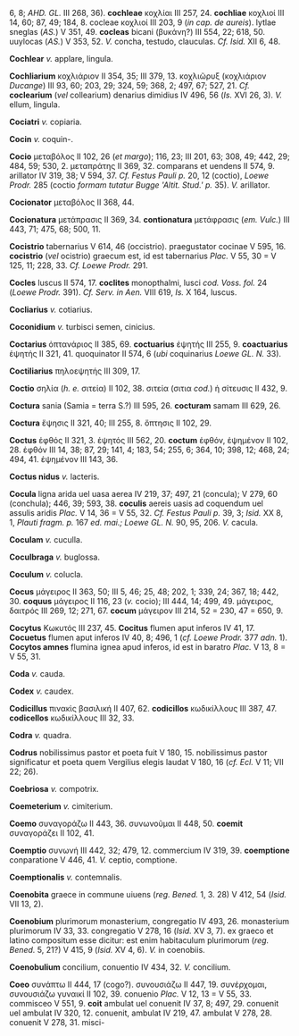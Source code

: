 6, 8; *AHD. GL.* III 268, 36). **cochleae** κοχλίαι III 257, 24.
**cochliae** κοχλιοί III 14, 60; 87, 49; 184, 8. cocleae κοχλιοί III
203, 9 (*in cap. de aureis*). lytlae sneglas (*AS.*) V 351, 49.
**cocleas** bicani (βυκάνη?) III 554, 22; 618, 50. uuylocas (*AS.*) V
353, 52. *V.* concha, testudo, clauculas. *Cf. Isid.* XII 6, 48.

**Cochlear** *v.* applare, lingula.

**Cochliarium** κοχλιάριον II 354, 35; III 379, 13. κοχλιῶρυξ
(κοχλιάριον *Ducange*) III 93, 60; 203, 29; 324, 59; 368, 2; 497, 67;
527, 21. *Cf.* **coclearium** (*vel* collearium) denarius dimidius IV
496, 56 (*Is.* XVI 26, 3). *V.* ellum, lingula.

**Cociatri** *v.* copiaria.

**Cocin** *v.* coquin-.

**Cocio** μεταβόλος II 102, 26 (*et margo*); 116, 23; III 201, 63;
308, 49; 442, 29; 484, 59; 530, 2. μεταπράτης II 369, 32. comparans et
uendens II 574, 9. arillator IV 319, 38; V 594, 37. *Cf. Festus Pauli
p.* 20, 12 (coctio), *Loewe Prodr.* 285 (coctio *formam tutatur Bugge
'Altit. Stud.' p.* 35). *V.* ariIlator.

**Cocionator** μεταβόλος II 368, 44.

**Cocionatura** μετάπρασις II 369, 34. **contionatura** μετάφρασις (*em.
Vulc.*) III 443, 71; 475, 68; 500, 11.

**Cocistrio** tabernarius V 614, 46 (occistrio). praegustator cocinae V
595, 16. **cocistrio** (*vel* ocistrio) graecum est, id est tabernarius
*Plac.* V 55, 30 = V 125, 11; 228, 33. *Cf. Loewe Prodr.* 291.

**Cocles** luscus II 574, 17. **coclites** monopthalmi, lusci *cod.*
*Voss. fol.* 24 (*Loewe Prodr.* 391). *Cf. Serv. in Aen.* VIII 619,
*Is.* X 164, luscus.

**Cocliarius** *v.* cotiarius.

**Coconidium** *v.* turbisci semen, cinicius.

**Coctarius** ὀπτανάριος II 385, 69. **coctuarius** ἑψητής III 255, 9.
**coactuarius** ἑψητής II 321, 41. quoquinator II 574, 6 (*ubi*
coquinarius *Loewe GL. N.* 33).

**Coctiliarius** πηλοεψητής III 309, 17.

**Coctio** σηλία (*h. e.* σιτεία) II 102, 38. σιτεία (σιτια *cod.*) ἡ
σίτευσις II 432, 9.

**Coctura** sania (Samia = terra S.?) III 595, 26. **cocturam** samam
III 629, 26.

**Coctura** ἕψησις II 321, 40; III 255, 8. ὄπτησις II 102, 29.

**Coctus** ἑφθός II 321, 3. ἑψητός III 562, 20. **coctum** ἑφθόν,
ἑψημένον II 102, 28. ἑφθόν III 14, 38; 87, 29; 141, 4; 183, 54; 255, 6;
364, 10; 398, 12; 468, 24; 494, 41. ἑψημένον III 143, 36.

**Coctus nidus** *v.* lacteris.

**Cocula** ligna arida uel uasa aerea IV 219, 37; 497, 21 (concula); V
279, 60 (conchula); 446, 39; 593, 38. **coculis** aereis uasis ad
coquendum uel assulis aridis *Plac.* V 14, 36 = V 55, 32. *Cf. Festus
Pauli p.* 39, 3; *Isid.* XX 8, 1, *Plauti fragm. p.* 167 *ed. mai.;
Loewe GL. N.* 90, 95, 206. *V.* cacula.

**Coculam** *v.* cuculla.

**Coculbraga** *v.* buglossa.

**Coculum** *v.* colucla.

**Cocus** μάγειρος II 363, 50; III 5, 46; 25, 48; 202, 1; 339, 24; 367,
18; 442, 30. **coquus** μάγειρος II 116, 23 (*v.* cocio); III 444, 14;
499, 49. μάγειρος, δαιτρός III 269, 12; 271, 67. **cocum** μάγειρον III
214, 52 = 230, 47 = 650, 9.

**Cocytus** Κωκυτός III 237, 45. **Cocitus** flumen aput inferos IV 41,
17. **Cocuetus** flumen aput inferos IV 40, 8; 496, 1 (*cf. Loewe
Prodr.* 377 *adn.* 1). **Cocytos amnes** flumina ignea apud inferos, id
est in baratro *Plac.* V 13, 8 = V 55, 31.

**Coda** *v.* cauda.

**Codex** *v.* caudex.

**Codicillus** πινακὶς βασιλική II 407, 62. **codicillos** κωδικίλλους
III 387, 47. **codicellos** κωδικίλλους III 32, 33.

**Codra** *v.* quadra.

**Codrus** nobilissimus pastor et poeta fuit V 180, 15. nobilissimus
pastor significatur et poeta quem Vergilius elegis laudat V 180, 16
(*cf. Ecl.* V 11; VII 22; 26).

**Coebriosa** *v.* compotrix.

**Coemeterium** *v.* cimiterium.

**Coemo** συναγοράζω II 443, 36. συνωνοῦμαι II 448, 50. **coemit**
συναγοράζει II 102, 41.

**Coemptio** συνωνή III 442, 32; 479, 12. commercium IV 319, 39.
**coemptione** conparatione V 446, 41. *V.* ceptio, comptione.

**Coemptionalis** *v.* contemnalis.

**Coenobita** graece in commune uiuens (*reg. Bened.* 1, 3. 28) V 412,
54 (*Isid.* VII 13, 2).

**Coenobium** plurimorum monasterium, congregatio IV 493, 26.
monasterium plurimorum IV 33, 33. congregatio V 278, 16 (*Isid.* XV 3,
7). ex graeco et latino compositum esse dicitur: est enim habitaculum
plurimorum (*reg. Bened.* 5, 21?) V 415, 9 (*Isid.* XV 4, 6). *V.* in
coenobiis.

**Coenobulium** concilium, conuentio IV 434, 32. *V.* concilium.

**Coeo** συνάπτω II 444, 17 (cogo?). συνουσιάζω II 447, 19. συνέρχομαι,
συνουσιάζω γυναικί II 102, 39. conuenio *Plac.* V 12, 13 = V 55, 33.
commisceo V 551, 9. **coit** ambulat uel conuenit IV 37, 8; 497, 29.
conuenit uel ambulat IV 320, 12. conuenit, ambulat IV 219, 47. ambulat V
278, 28. conuenit V 278, 31. misci­-
